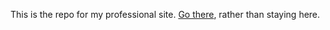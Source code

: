 This is the repo for my professional site.  [Go there](http://pixley.github.io), rather than staying here.

